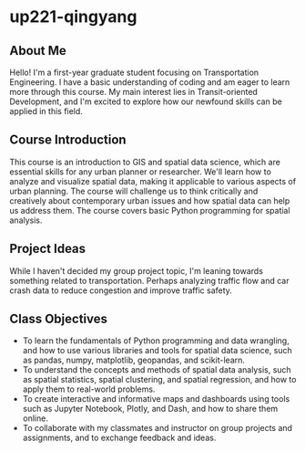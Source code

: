 # up221-qingyang
## About Me
Hello! I'm a first-year graduate student focusing on Transportation Engineering. I have a basic understanding of coding and am eager to learn more through this course. My main interest lies in Transit-oriented Development, and I'm excited to explore how our newfound skills can be applied in this field.
## Course Introduction
This course is an introduction to GIS and spatial data science, which are essential skills for any urban planner or researcher. We'll learn how to analyze and visualize spatial data, making it applicable to various aspects of urban planning. The course will challenge us to think critically and creatively about contemporary urban issues and how spatial data can help us address them. The course covers basic Python programming for spatial analysis.
## Project Ideas
While I haven't decided my group project topic, I'm leaning towards something related to transportation. Perhaps analyzing traffic flow and car crash data to reduce congestion and improve traffic safety.
## Class Objectives
- To learn the fundamentals of Python programming and data wrangling, and how to use various libraries and tools for spatial data science, such as pandas, numpy, matplotlib, geopandas, and scikit-learn.
- To understand the concepts and methods of spatial data analysis, such as spatial statistics, spatial clustering, and spatial regression, and how to apply them to real-world problems.
- To create interactive and informative maps and dashboards using tools such as Jupyter Notebook, Plotly, and Dash, and how to share them online.
- To collaborate with my classmates and instructor on group projects and assignments, and to exchange feedback and ideas.
